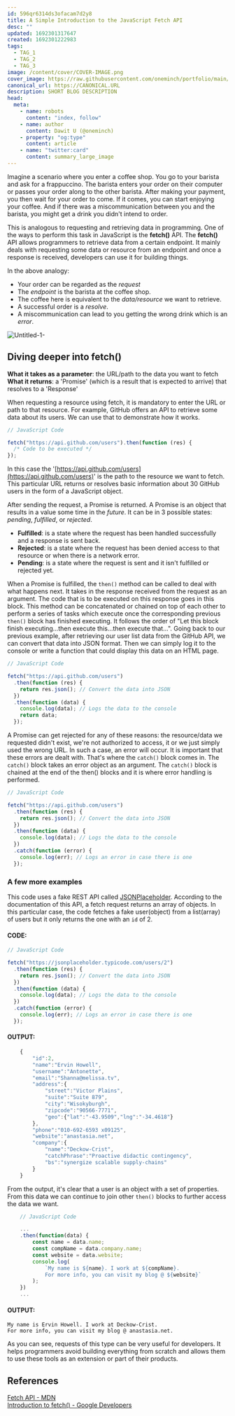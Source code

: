 ```yaml
---
id: 596qr6314ds3ofacam7d2y8
title: A Simple Introduction to the JavaScript Fetch API
desc: ""
updated: 1692301317647
created: 1692301222983
tags:
  - TAG_1
  - TAG_2
  - TAG_3
image: /content/cover/COVER-IMAGE.png
cover_image: https://raw.githubusercontent.com/oneminch/portfolio/main/public/content/cover/FILE-SLUG.png
canonical_url: https://CANONICAL.URL
description: SHORT BLOG DESCRIPTION
head:
  meta:
    - name: robots
      content: "index, follow"
    - name: author
      content: Dawit U (@oneminch)
    - property: "og:type"
      content: article
    - name: "twitter:card"
      content: summary_large_image
---
```


Imagine a scenario where you enter a coffee shop. You go to your barista and ask for a frappuccino. The barista enters your order on their computer or passes your order along to the other barista. After making your payment, you then wait for your order to come. If it comes, you can start enjoying your coffee. And if there was a miscommunication between you and the barista, you might get a drink you didn't intend to order.

This is analogous to requesting and retrieving data in programming. One of the ways to perform this task in JavaScript is the **fetch()** API. The **fetch()** API allows programmers to retrieve data from a certain endpoint. It mainly deals with requesting some data or resource from an endpoint and once a response is received, developers can use it for building things.

In the above analogy:

- Your order can be regarded as the _request_
- The _endpoint_ is the barista at the coffee shop.
- The coffee here is equivalent to the _data/resource_ we want to retrieve.
- A successful order is a _resolve_.
- A miscommunication can lead to you getting the wrong drink which is an _error_.

![Untitled-1-](https://iq.opengenus.org/content/images/2019/09/Untitled-1-.png)

## Diving deeper into fetch()

**What it takes as a parameter**: the URL/path to the data you want to fetch  
**What it returns**: a 'Promise' (which is a result that is expected to arrive) that resolves to a 'Response'

When requesting a resource using fetch, it is mandatory to enter the URL or path to that resource. For example, GitHub offers an API to retrieve some data about its users. We can use that to demonstrate how it works.

```javascript
// JavaScript Code

fetch("https://api.github.com/users").then(function (res) {
  /* Code to be executed */
});
```

In this case the '[https://api.github.com/users](https://api.github.com/users)' is the path to the resource we want to fetch. This particular URL returns or resolves basic information about 30 GitHub users in the form of a JavaScript object.

After sending the request, a Promise is returned. A Promise is an object that results in a value some time in the _future_. It can be in 3 possible states: _pending_, _fulfilled_, or _rejected_.

- **Fulfilled**: is a state where the request has been handled successfully and a response is sent back.
- **Rejected**: is a state where the request has been denied access to that resource or when there is a network error.
- **Pending**: is a state where the request is sent and it isn't fulfilled or rejected yet.

When a Promise is fulfilled, the `then()` method can be called to deal with what happens next. It takes in the response received from the request as an argument. The code that is to be executed on this response goes in this block. This method can be concatenated or chained on top of each other to perform a series of tasks which execute once the corresponding previous `then()` block has finished executing. It follows the order of "Let this block finish executing...then execute this...then execute that...". Going back to our previous example, after retrieving our user list data from the GitHub API, we can convert that data into JSON format. Then we can simply log it to the console or write a function that could display this data on an HTML page.

```javascript
// JavaScript Code

fetch("https://api.github.com/users")
  .then(function (res) {
    return res.json(); // Convert the data into JSON
  })
  .then(function (data) {
    console.log(data); // Logs the data to the console
    return data;
  });
```

A Promise can get rejected for any of these reasons: the resource/data we requested didn't exist, we're not authorized to access, it or we just simply used the wrong URL. In such a case, an error will occur. It is important that these errors are dealt with. That's where the `catch()` block comes in. The `catch()` block takes an error object as an argument. The `catch()` block is chained at the end of the then() blocks and it is where error handling is performed.

```javascript
// JavaScript Code

fetch("https://api.github.com/users")
  .then(function (res) {
    return res.json(); // Convert the data into JSON
  })
  .then(function (data) {
    console.log(data); // Logs the data to the console
  })
  .catch(function (error) {
    console.log(err); // Logs an error in case there is one
  });
```

### A few more examples

This code uses a fake REST API called [JSONPlaceholder](https://jsonplaceholder.typicode.com/). According to the documentation of this API, a fetch request returns an array of objects. In this particular case, the code fetches a fake user(object) from a list(array) of users but it only returns the one with an `id` of 2.

#### CODE:

```javascript
// JavaScript Code

fetch("https://jsonplaceholder.typicode.com/users/2")
  .then(function (res) {
    return res.json(); // Convert the data into JSON
  })
  .then(function (data) {
    console.log(data); // Logs the data to the console
  })
  .catch(function (error) {
    console.log(err); // Logs an error in case there is one
  });
```

#### OUTPUT:

```javascript
    {
        "id":2,
        "name":"Ervin Howell",
        "username":"Antonette",
        "email":"Shanna@melissa.tv",
        "address":{
            "street":"Victor Plains",
            "suite":"Suite 879",
            "city":"Wisokyburgh",
            "zipcode":"90566-7771",
            "geo":{"lat":"-43.9509","lng":"-34.4618"}
        },
        "phone":"010-692-6593 x09125",
        "website":"anastasia.net",
        "company":{
            "name":"Deckow-Crist",
            "catchPhrase":"Proactive didactic contingency",
            "bs":"synergize scalable supply-chains"
        }
    }
```

From the output, it's clear that a user is an object with a set of properties. From this data we can continue to join other `then()` blocks to further access the data we want.

```javascript
    // JavaScript Code

    ...
    .then(function(data) {
        const name = data.name;
        const compName = data.company.name;
        const website = data.website;
        console.log(
            `My name is ${name}. I work at ${compName}.
            For more info, you can visit my blog @ ${website}`
        );
    })
    ...
```

#### OUTPUT:

```
My name is Ervin Howell. I work at Deckow-Crist.
For more info, you can visit my blog @ anastasia.net.
```

As you can see, requests of this type can be very useful for developers. It helps programmers avoid building everything from scratch and allows them to use these tools as an extension or part of their products.

## References

[Fetch API - MDN](https://developer.mozilla.org/en-US/docs/Web/API/Fetch_API)  
[Introduction to fetch() - Google Developers](https://developers.google.com/web/updates/2015/03/introduction-to-fetch)
